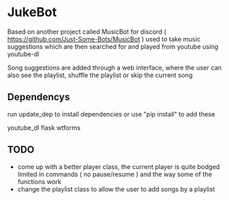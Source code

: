 # JukeBot

Based on another project called MusicBot for discord ( https://github.com/Just-Some-Bots/MusicBot )
used to take music suggestions which are then searched for and played from youtube using youtube-dl

Song suggestions are added through a web interface, where the user can also see the playlist, shuffle the 
playlist or skip the current song

## Dependencys

run update_dep to install dependencies or
use "pip install" to add these

youtube_dl
flask
wtforms

## TODO

- come up with a better player class, the current player is quite bodged limited in commands ( no pause/resume ) and 
the way some of the functions work
- change the playlist class to allow the user to add songs by a playlist
